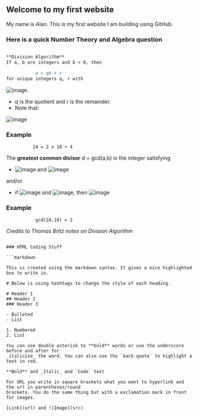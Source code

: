 ## Welcome to my first website

My name is Alan. This is my first website I am building using GitHub.

### Here is a quick Number Theory and Algebra question


```markdown

**Division Algorithm**
If a, b are integers and b > 0, then 

           a = qb + r
for unique integers q, r with 
```
![image](https://user-images.githubusercontent.com/61341916/125445536-7f518e53-4142-4dff-9e0a-8b5200886444.gif).

- q is the quotient and r is the remainder.
- Note that:

![image](https://user-images.githubusercontent.com/61341916/125444737-97961987-de3a-4a9e-a01b-fc4e1a0a6fcb.gif)

### Example

              24 = 2 x 10 + 4
          
The **greatest common divisor** d = gcd(a,b) is the integer satisfying

- ![image](https://user-images.githubusercontent.com/61341916/125447202-0fb5eb52-f5d2-4f7b-8606-0bc8207d08fd.gif) and ![image](https://user-images.githubusercontent.com/61341916/125447278-b7b829f9-fe4d-4034-a303-86d42509c45b.gif)

and/or

- if ![image](https://user-images.githubusercontent.com/61341916/125447330-458634f0-3930-475a-930c-fc33d8644fce.gif)  and  ![image](https://user-images.githubusercontent.com/61341916/125447363-9bebc866-af2f-483b-850d-789da0cc2ad9.gif), then  ![image](https://user-images.githubusercontent.com/61341916/125447385-5d6d8f79-fe9d-44b5-a0e6-beba5fa9e2b7.gif)

### Example

               gcd(24,10) = 2
               
_Credits to Thomas Britz notes on Division Algorithm_
```                

### HTML Coding Stuff

```markdown

This is created using the markdown syntax. It gives a nice highlighted box to write in.

# Below is using hashtags to change the style of each heading.

# Header 1
## Header 2
### Header 3

- Bulleted
- List

1. Numbered
2. List

You can use double asterisk to **bold** words or use the underscore before and after for 
_italicize_ the word. You can also use the `back quote` to highlight a text in red.

**Bold** and _Italic_ and `Code` text

For URL you write in square brackets what you want to hyperlink and the url in parentheses/round 
brackets. You do the same thing but with a exclamation mark in front for images.

[Link](url) and ![Image](src)
```


